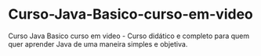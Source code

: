 # Curso-Java-Basico-curso-em-video
Curso Java Basico curso em video - Curso didático e completo para quem quer aprender Java de uma maneira simples e objetiva.
